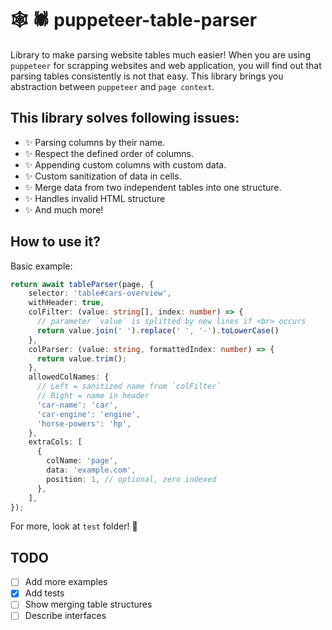 # 🕸 🕷 puppeteer-table-parser 

Library to make parsing website tables much easier! 
When you are using `puppeteer` for scrapping websites and web application, you will find out that parsing tables consistently is not that easy.
This library brings you abstraction between `puppeteer` and `page context`.

## This library solves following issues:

- ✨ Parsing columns by their name.
- ✨ Respect the defined order of columns.
- ✨ Appending custom columns with custom data.
- ✨ Custom sanitization of data in cells.
- ✨ Merge data from two independent tables into one structure.
- ✨ Handles invalid HTML structure
- ✨ And much more!

## How to use it?

Basic example:

```typescript
return await tableParser(page, {
    selector: 'table#cars-overview',
    withHeader: true,
    colFilter: (value: string[], index: number) => {
      // parameter `value` is splitted by new lines if <br> occurs
      return value.join(' ').replace(' ', '-').toLowerCase()
    },
    colParser: (value: string, formattedIndex: number) => {
      return value.trim();
    },
    allowedColNames: {
      // Left = sanitized name from `colFilter`
      // Right = name in header
      'car-name': 'car',
      'car-engine': 'engine',
      'horse-powers': 'hp',
    },
    extraCols: [
      {
        colName: 'page',
        data: 'example.com',
        position: 1, // optional, zero indexed
      },
    ],
});
```

For more, look at `test` folder! 🙈

## TODO

- [ ] Add more examples
- [X] Add tests
- [ ] Show merging table structures
- [ ] Describe interfaces
